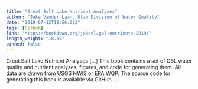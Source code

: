 ```yaml
---
title: "Great Salt Lake Nutrient Analyses"
author: "Jake Vander Laan, Utah Division of Water Quality"
date: "2019-07-12T19:56:02Z"
tags: [Github]
link: "https://bookdown.org/jakevl/gsl-nutrients-2019/"
length_weight: "18.5%"
pinned: false
---
```


Great Salt Lake Nutrient Analyses [...] This book contains a set of GSL water quality and nutrient analyses, figures, and code for generating them. All data are drawn from USGS NWIS or EPA WQP. The source code for generating this book is available via GitHub ...
